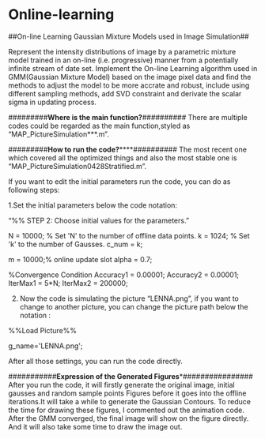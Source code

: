 # Online-learning
##On-line Learning Gaussian Mixture Models used in Image Simulation##

Represent the intensity distributions of image by a parametric mixture model trained in an on-line (i.e. progressive) manner from a potentially infinite stream of date set. Implement the On-line Learning algorithm used in GMM(Gaussian Mixture Model) based on the image pixel data and find the methods to adjust the model to be more accrate and robust, include using different sampling methods, add SVD constraint and derivate the scalar sigma in updating process.


#########********Where is the main function?********##########
There are multiple codes could be regarded as the main function,styled as “MAP_PictureSimulation***.m”.

#########********How to run the code?************##########
The most recent one which covered all the optimized things and also the most stable one is “MAP_PictureSimulation0428Stratified.m”.

If you want to edit the initial parameters run the code, you can do as following steps:

1.Set the initial parameters below the code notation:

“%% STEP 2: Choose initial values for the parameters.”

N = 10000; % Set 'N' to the number of offline data points.
k = 1024;  % Set 'k' to the number of Gausses.
c_num = k;

m = 10000;% online update slot
alpha = 0.7;

%Convergence Condition
Accuracy1 = 0.00001;
Accuracy2 = 0.00001;
IterMax1 = 5*N;
IterMax2 = 200000;

2. Now the code is simulating the picture “LENNA.png”, if you want to change 
to another picture, you can change the picture path below the notation :

%%Load Picture%%

g_name='LENNA.png';


After all those settings, you can run the code directly.

###########****Expression of the Generated Figures*****################
After you run the code, it will firstly generate the original image, initial gausses and random sample points Figures before it goes into the offline iterations.It will take a while to generate the Gaussian Contours. 
To reduce the time for drawing these figures, I commented out the animation code. After the GMM converged, the final image will show on the figure directly. And it will also take some time to draw the image out.

